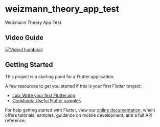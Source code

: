 # weizmann_theory_app_test

Weizmann Theory App Test.

## Video Guide
[![VideoThumbnail](https://img.youtube.com/vi/eUNX8s5Csc8/0.jpg)](https://www.youtube.com/watch?v=eUNX8s5Csc8)

## Getting Started

This project is a starting point for a Flutter application.

A few resources to get you started if this is your first Flutter project:

- [Lab: Write your first Flutter app](https://flutter.dev/docs/get-started/codelab)
- [Cookbook: Useful Flutter samples](https://flutter.dev/docs/cookbook)

For help getting started with Flutter, view our
[online documentation](https://flutter.dev/docs), which offers tutorials,
samples, guidance on mobile development, and a full API reference.
